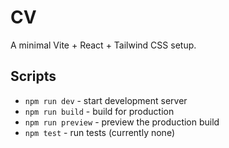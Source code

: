 # CV

A minimal Vite + React + Tailwind CSS setup.

## Scripts

- `npm run dev` - start development server
- `npm run build` - build for production
- `npm run preview` - preview the production build
- `npm test` - run tests (currently none)
